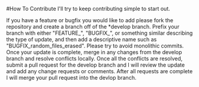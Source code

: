 #How To Contribute
I'll try to keep contributing simple to start out.

If you have a feature or bugfix you would like to add please fork the repository and create a branch off of the *develop branch.
Prefix your branch with either "FEATURE_", "BUGFIX_", or something similar describing the type of update, and then add a descriptive name
such as "BUGFIX_random_files_erased".  Please try to avoid monolithic commits.  Once your update is complete, merge in any changes from
the develop branch and resolve conflicts locally.  Once all the conflicts are resolved, submit a pull request for the develop branch
and I will review the update and add any change requests or comments.  After all requests are complete I will merge your pull request 
into the devlop branch.
